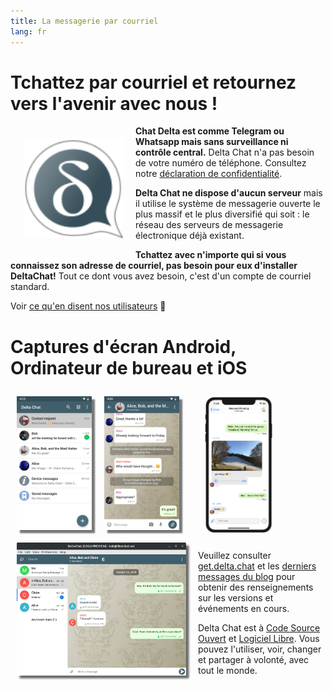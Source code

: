 ```yaml
---
title: La messagerie par courriel
lang: fr
---
```


# Tchattez par courriel et retournez vers l'avenir avec nous !

<img src="../assets/logos/delta-chat.svg" width="160" style="float: left; margin: 20px;" />

**Chat Delta est comme Telegram ou Whatsapp mais sans surveillance ni contrôle central.**
Delta Chat n'a pas besoin de votre numéro de téléphone. Consultez notre [déclaration de confidentialité](rgpd).

**Delta Chat ne dispose d'aucun serveur** mais il utilise le système de messagerie ouverte le plus massif et le plus diversifié qui soit : le réseau des serveurs de messagerie électronique déjà existant.

**Tchattez avec n'importe qui si vous connaissez son adresse de courriel, pas besoin pour eux d'installer DeltaChat!**
Tout ce dont vous avez besoin, c'est d'un compte de courriel standard.

Voir [ce qu'en disent nos utilisateurs](user-voices) 📣


# Captures d'écran Android, Ordinateur de bureau et iOS

<img src="../assets/blog/screenshots/2019-12-17-delta-chat-google-play-release-chat-list-light.png" width="120" 
style="float: left; margin: 10px;display: block;box-shadow: 5px 5px 2px #777;" /> 
<img src="../assets/blog/screenshots/2019-12-17-delta-chat-google-play-release-group-light.png" width="120" 
style="float: left; margin: 10px;display: block;box-shadow: 5px 5px 2px #777;" /> 

<img src="../assets/blog/desktop-screenshot.png" width="280" style="float:left; margin: 10px" />

<img src="../assets/blog/screenshots/2020-01-09-delta-chat-iOS-weekend-group-chat.png" width="110" style="margin: 10px" /> 

Veuillez consulter [get.delta.chat](https://get.delta.chat) et les [derniers messages du blog](blog) pour obtenir des renseignements sur les versions et événements en cours. 

Delta Chat est à [Code Source Ouvert](https://fr.wikipedia.org/wiki/Open_source)
et [Logiciel Libre](https://fr.wikipedia.org/wiki/Logiciel_libre).  Vous pouvez l'utiliser, voir, changer et partager à volonté, avec tout le monde.
